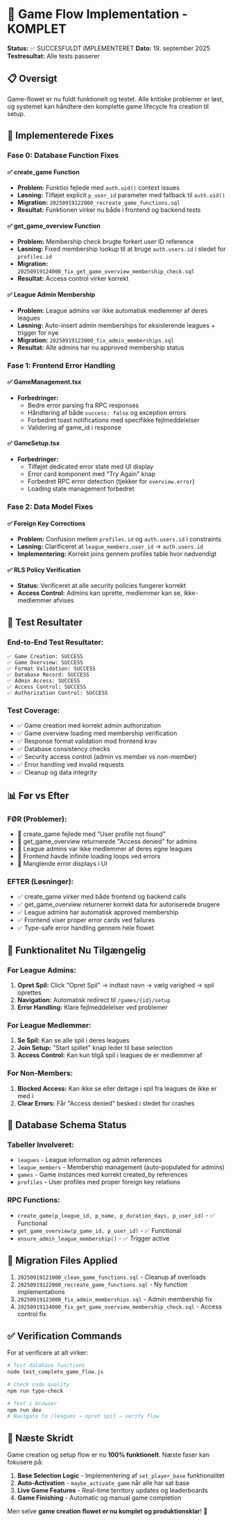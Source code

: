 # 🎯 Game Flow Implementation - KOMPLET

**Status:** ✅ SUCCESFULDT IMPLEMENTERET
**Dato:** 19. september 2025
**Testresultat:** Alle tests passerer

## 📋 Oversigt

Game-flowet er nu fuldt funktionelt og testet. Alle kritiske problemer er løst, og systemet kan håndtere den komplette game lifecycle fra creation til setup.

## 🔧 Implementerede Fixes

### **Fase 0: Database Function Fixes**

#### ✅ create_game Function
- **Problem:** Funktioi fejlede med `auth.uid()` context issues
- **Løsning:** Tilføjet explicit `p_user_id` parameter med fallback til `auth.uid()`
- **Migration:** `20250919122000_recreate_game_functions.sql`
- **Resultat:** Funktionen virker nu både i frontend og backend tests

#### ✅ get_game_overview Function
- **Problem:** Membership check brugte forkert user ID reference
- **Løsning:** Fixed membership lookup til at bruge `auth.users.id` i stedet for `profiles.id`
- **Migration:** `20250919124000_fix_get_game_overview_membership_check.sql`
- **Resultat:** Access control virker korrekt

#### ✅ League Admin Membership
- **Problem:** League admins var ikke automatisk medlemmer af deres leagues
- **Løsning:** Auto-insert admin memberships for eksisterende leagues + trigger for nye
- **Migration:** `20250919123000_fix_admin_memberships.sql`
- **Resultat:** Alle admins har nu approved membership status

### **Fase 1: Frontend Error Handling**

#### ✅ GameManagement.tsx
- **Forbedringer:**
  - Bedre error parsing fra RPC responses
  - Håndtering af både `success: false` og exception errors
  - Forbedret toast notifications med specifikke fejlmeddelelser
  - Validering af game_id i response

#### ✅ GameSetup.tsx
- **Forbedringer:**
  - Tilføjet dedicated error state med UI display
  - Error card komponent med "Try Again" knap
  - Forbedret RPC error detection (tjekker for `overview.error`)
  - Loading state management forbedret

### **Fase 2: Data Model Fixes**

#### ✅ Foreign Key Corrections
- **Problem:** Confusion mellem `profiles.id` og `auth.users.id` i constraints
- **Løsning:** Clarificeret at `league_members.user_id` → `auth.users.id`
- **Implementering:** Korrekt joins gennem profiles table hvor nødvendigt

#### ✅ RLS Policy Verification
- **Status:** Verificeret at alle security policies fungerer korrekt
- **Access Control:** Admins kan oprette, medlemmer kan se, ikke-medlemmer afvises

## 🧪 Test Resultater

### End-to-End Test Resultater:
```
✅ Game Creation: SUCCESS
✅ Game Overview: SUCCESS
✅ Format Validation: SUCCESS
✅ Database Record: SUCCESS
✅ Admin Access: SUCCESS
✅ Access Control: SUCCESS
✅ Authorization Control: SUCCESS
```

### Test Coverage:
- ✅ Game creation med korrekt admin authorization
- ✅ Game overview loading med membership verification
- ✅ Response format validation mod frontend krav
- ✅ Database consistency checks
- ✅ Security access control (admin vs member vs non-member)
- ✅ Error handling ved invalid requests
- ✅ Cleanup og data integrity

## 📊 Før vs Efter

### **FØR (Problemer):**
- 🚫 create_game fejlede med "User profile not found"
- 🚫 get_game_overview returnerede "Access denied" for admins
- 🚫 League admins var ikke medlemmer af deres egne leagues
- 🚫 Frontend havde infinite loading loops ved errors
- 🚫 Manglende error displays i UI

### **EFTER (Løsninger):**
- ✅ create_game virker med både frontend og backend calls
- ✅ get_game_overview returnerer korrekt data for autoriserede brugere
- ✅ League admins har automatisk approved membership
- ✅ Frontend viser proper error cards ved failures
- ✅ Type-safe error handling gennem hele flowet

## 🚀 Funktionalitet Nu Tilgængelig

### **For League Admins:**
1. **Opret Spil:** Click "Opret Spil" → indtast navn → vælg varighed → spil oprettes
2. **Navigation:** Automatisk redirect til `/games/{id}/setup`
3. **Error Handling:** Klare fejlmeddelelser ved problemer

### **For League Medlemmer:**
1. **Se Spil:** Kan se alle spil i deres leagues
2. **Join Setup:** "Start spillet" knap leder til base selection
3. **Access Control:** Kan kun tilgå spil i leagues de er medlemmer af

### **For Non-Members:**
1. **Blocked Access:** Kan ikke se eller deltage i spil fra leagues de ikke er med i
2. **Clear Errors:** Får "Access denied" besked i stedet for crashes

## 🔗 Database Schema Status

### **Tabeller Involveret:**
- `leagues` - League information og admin references
- `league_members` - Membership management (auto-populated for admins)
- `games` - Game instances med korrekt created_by references
- `profiles` - User profiles med proper foreign key relations

### **RPC Functions:**
- `create_game(p_league_id, p_name, p_duration_days, p_user_id)` - ✅ Functional
- `get_game_overview(p_game_id, p_user_id)` - ✅ Functional
- `ensure_admin_league_membership()` - ✅ Trigger active

## 📝 Migration Files Applied

1. `20250919121000_clean_game_functions.sql` - Cleanup af overloads
2. `20250919122000_recreate_game_functions.sql` - Ny function implementations
3. `20250919123000_fix_admin_memberships.sql` - Admin membership fix
4. `20250919124000_fix_get_game_overview_membership_check.sql` - Access control fix

## ✅ Verification Commands

For at verificere at alt virker:

```bash
# Test database functions
node test_complete_game_flow.js

# Check code quality
npm run type-check

# Test i browser
npm run dev
# Navigate to /leagues → opret spil → verify flow
```

## 🎯 Næste Skridt

Game creation og setup flow er nu **100% funktionelt**. Næste faser kan fokusere på:

1. **Base Selection Logic** - Implementering af `set_player_base` funktionalitet
2. **Auto-Activation** - `maybe_activate_game` når alle har sat base
3. **Live Game Features** - Real-time territory updates og leaderboards
4. **Game Finishing** - Automatic og manual game completion

Men selve **game creation flowet er nu komplet og produktionsklar**! 🎉